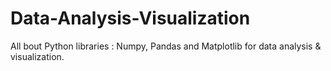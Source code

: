 # Data-Analysis-Visualization
All bout Python libraries : Numpy, Pandas and Matplotlib for data analysis &amp; visualization.
